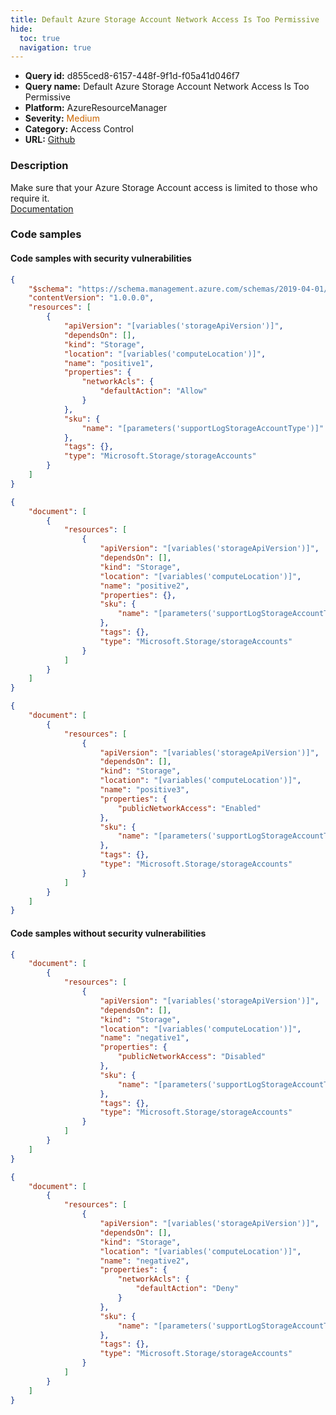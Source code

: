 ```yaml
---
title: Default Azure Storage Account Network Access Is Too Permissive
hide:
  toc: true
  navigation: true
---
```


<style>
  .highlight .hll {
    background-color: #ff171742;
  }
  .md-content {
    max-width: 1100px;
    margin: 0 auto;
  }
</style>

-   **Query id:** d855ced8-6157-448f-9f1d-f05a41d046f7
-   **Query name:** Default Azure Storage Account Network Access Is Too Permissive
-   **Platform:** AzureResourceManager
-   **Severity:** <span style="color:#C60">Medium</span>
-   **Category:** Access Control
-   **URL:** [Github](https://github.com/Checkmarx/kics/tree/master/assets/queries/azureResourceManager/default_azure_storage_account_network_access_is_too_permissive)

### Description
Make sure that your Azure Storage Account access is limited to those who require it.<br>
[Documentation](https://learn.microsoft.com/en-us/azure/templates/microsoft.storage/storageaccounts)

### Code samples
#### Code samples with security vulnerabilities
```json title="Postitive test num. 1 - json file" hl_lines="13"
{
    "$schema": "https://schema.management.azure.com/schemas/2019-04-01/deploymentTemplate.json#",
    "contentVersion": "1.0.0.0",
    "resources": [
        {
            "apiVersion": "[variables('storageApiVersion')]",
            "dependsOn": [],
            "kind": "Storage",
            "location": "[variables('computeLocation')]",
            "name": "positive1",
            "properties": {
                "networkAcls": {
                    "defaultAction": "Allow"
                }
            },
            "sku": {
                "name": "[parameters('supportLogStorageAccountType')]"
            },
            "tags": {},
            "type": "Microsoft.Storage/storageAccounts"
        }
    ]
}
```
```json title="Postitive test num. 2 - json file" hl_lines="11"
{
    "document": [
        {
            "resources": [
                {
                    "apiVersion": "[variables('storageApiVersion')]",
                    "dependsOn": [],
                    "kind": "Storage",
                    "location": "[variables('computeLocation')]",
                    "name": "positive2",
                    "properties": {},
                    "sku": {
                        "name": "[parameters('supportLogStorageAccountType')]"
                    },
                    "tags": {},
                    "type": "Microsoft.Storage/storageAccounts"
                }
            ]
        }
    ]
}
```
```json title="Postitive test num. 3 - json file" hl_lines="12"
{
    "document": [
        {
            "resources": [
                {
                    "apiVersion": "[variables('storageApiVersion')]",
                    "dependsOn": [],
                    "kind": "Storage",
                    "location": "[variables('computeLocation')]",
                    "name": "positive3",
                    "properties": {
                        "publicNetworkAccess": "Enabled"
                    },
                    "sku": {
                        "name": "[parameters('supportLogStorageAccountType')]"
                    },
                    "tags": {},
                    "type": "Microsoft.Storage/storageAccounts"
                }
            ]
        }
    ]
}
```


#### Code samples without security vulnerabilities
```json title="Negative test num. 1 - json file"
{
    "document": [
        {
            "resources": [
                {
                    "apiVersion": "[variables('storageApiVersion')]",
                    "dependsOn": [],
                    "kind": "Storage",
                    "location": "[variables('computeLocation')]",
                    "name": "negative1",
                    "properties": {
                        "publicNetworkAccess": "Disabled"
                    },
                    "sku": {
                        "name": "[parameters('supportLogStorageAccountType')]"
                    },
                    "tags": {},
                    "type": "Microsoft.Storage/storageAccounts"
                }
            ]
        }
    ]
}
```
```json title="Negative test num. 2 - json file"
{
    "document": [
        {
            "resources": [
                {
                    "apiVersion": "[variables('storageApiVersion')]",
                    "dependsOn": [],
                    "kind": "Storage",
                    "location": "[variables('computeLocation')]",
                    "name": "negative2",
                    "properties": {
                        "networkAcls": {
                            "defaultAction": "Deny"
                        }
                    },
                    "sku": {
                        "name": "[parameters('supportLogStorageAccountType')]"
                    },
                    "tags": {},
                    "type": "Microsoft.Storage/storageAccounts"
                }
            ]
        }
    ]
}
```
